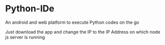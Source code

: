 # Python-IDe
An android and web platform to execute Python codes on the go

Just download the app and change the IP to the IP Address on which node js server is running
